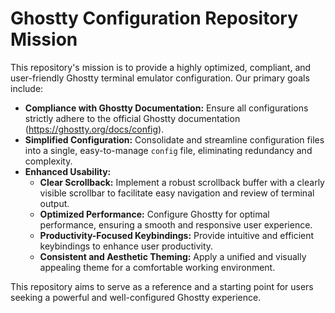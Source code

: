 # Ghostty Configuration Repository Mission

This repository's mission is to provide a highly optimized, compliant, and user-friendly Ghostty terminal emulator configuration. Our primary goals include:

- **Compliance with Ghostty Documentation:** Ensure all configurations strictly adhere to the official Ghostty documentation (https://ghostty.org/docs/config).
- **Simplified Configuration:** Consolidate and streamline configuration files into a single, easy-to-manage `config` file, eliminating redundancy and complexity.
- **Enhanced Usability:**
    - **Clear Scrollback:** Implement a robust scrollback buffer with a clearly visible scrollbar to facilitate easy navigation and review of terminal output.
    - **Optimized Performance:** Configure Ghostty for optimal performance, ensuring a smooth and responsive user experience.
    - **Productivity-Focused Keybindings:** Provide intuitive and efficient keybindings to enhance user productivity.
    - **Consistent and Aesthetic Theming:** Apply a unified and visually appealing theme for a comfortable working environment.

This repository aims to serve as a reference and a starting point for users seeking a powerful and well-configured Ghostty experience.